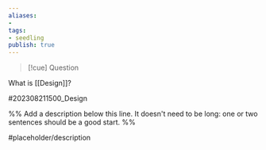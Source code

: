 ```yaml
---
aliases: 
- 
tags:
- seedling
publish: true
---
```

>[!cue] Question

What is [[Design]]?


#202308211500_Design

%% Add a description below this line. It doesn't need to be long: one or two sentences should be a good start. %%

#placeholder/description 
